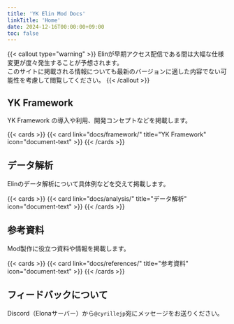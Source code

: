 ```yaml
---
title: 'YK Elin Mod Docs'
linkTitle: 'Home'
date: 2024-12-16T00:00:00+09:00
toc: false
---
```


{{< callout type="warning" >}}
  Elinが早期アクセス配信である間は大幅な仕様変更が度々発生することが予想されます。  
  このサイトに掲載される情報についても最新のバージョンに適した内容でない可能性を考慮して閲覧してください。
{{< /callout >}}

## YK Framework

YK Framework の導入や利用、開発コンセプトなどを掲載します。

{{< cards >}}
  {{< card link="docs/framework/" title="YK Framework" icon="document-text" >}}
{{< /cards >}}

## データ解析

Elinのデータ解析について具体例などを交えて掲載します。

{{< cards >}}
  {{< card link="docs/analysis/" title="データ解析" icon="document-text" >}}
{{< /cards >}}

## 参考資料

Mod製作に役立つ資料や情報を掲載します。

{{< cards >}}
  {{< card link="docs/references/" title="参考資料" icon="document-text" >}}
{{< /cards >}}

## フィードバックについて

Discord（Elonaサーバー）から`@cyrillejp`宛にメッセージをお送りください。


